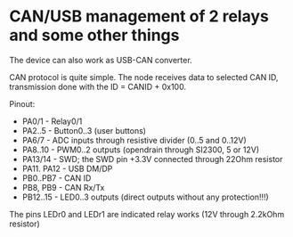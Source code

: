 CAN/USB management of 2 relays and some other things
===================================================

The device can also work as USB-CAN converter.

CAN protocol is quite simple. The node receives data to selected CAN ID, transmission done with the 
ID = CANID + 0x100.


Pinout:
- PA0/1 - Relay0/1 
- PA2..5 - Button0..3 (user buttons)
- PA6/7 - ADC inputs through resistive divider (0..5 and 0..12V)
- PA8..10 - PWM0..2 outputs (opendrain through SI2300, 5 or 12V)
- PA13/14 - SWD; the SWD pin +3.3V connected through 22Ohm resistor
- PA11. PA12 - USB DM/DP
- PB0..PB7 - CAN ID 
- PB8, PB9 - CAN Rx/Tx
- PB12..15 - LED0..3 outputs (direct outputs without any protection!!!)
 
The pins LEDr0 and LEDr1 are indicated relay works (12V through 2.2kOhm resistor)
